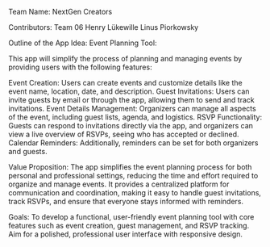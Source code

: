Team Name:
NextGen Creators

Contributors:
Team 06
Henry Lükewille
Linus Piorkowsky

Outline of the App Idea:
Event Planning Tool:

This app will simplify the process of planning and managing events by providing users with the following features:

Event Creation: Users can create events and customize details like the event name, location, date, and description.
Guest Invitations: Users can invite guests by email or through the app, allowing them to send and track invitations.
Event Details Management: Organizers can manage all aspects of the event, including guest lists, agenda, and logistics.
RSVP Functionality: Guests can respond to invitations directly via the app, and organizers can view a live overview of RSVPs, seeing who has accepted or declined.
Calendar Reminders: Additionally, reminders can be set for both organizers and guests.

Value Proposition:
The app simplifies the event planning process for both personal and professional settings, reducing the time and effort required to organize and manage events. It provides a centralized platform for communication and coordination, making it easy to handle guest invitations, track RSVPs, and ensure that everyone stays informed with reminders.

Goals:
To develop a functional, user-friendly event planning tool with core features such as event creation, guest management, and RSVP tracking.
Aim for a polished, professional user interface with responsive design.

